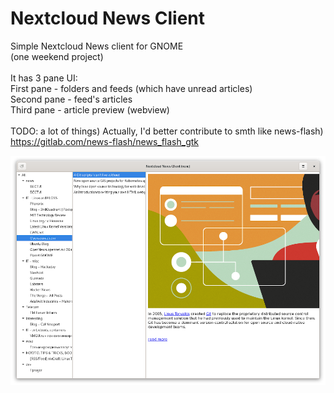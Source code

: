 # Nextcloud News Client
Simple Nextcloud News client for GNOME\
(one weekend project)\
\
It has 3 pane UI:\
First pane - folders and feeds (which have unread articles)\
Second pane - feed's articles\
Third pane - article preview (webview)\
\
TODO: a lot of things) Actually, I'd better contribute to smth like news-flash) https://gitlab.com/news-flash/news_flash_gtk

![screenshot01](https://github.com/goloshubov/ncnc/blob/master/screenshots/Screenshot01.png)

